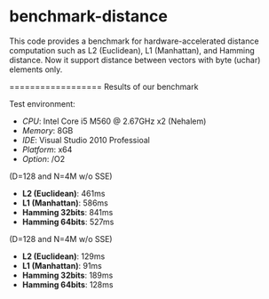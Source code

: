 benchmark-distance
==================

This code provides a benchmark for hardware-accelerated distance computation such as L2 (Euclidean), L1 (Manhattan), and Hamming distance. Now it support distance between vectors with byte (uchar) elements only.

==================
Results of our benchmark

Test environment:
* *CPU*: Intel Core i5 M560 @ 2.67GHz x2 (Nehalem)
* *Memory*: 8GB
* *IDE*: Visual Studio 2010 Professioal
* *Platform*: x64 
* *Option*: /O2

(D=128 and N=4M w/o SSE)

* **L2 (Euclidean)**: 461ms
* **L1 (Manhattan)**: 586ms
* **Hamming 32bits**: 841ms
* **Hamming 64bits**: 527ms

(D=128 and N=4M w/o SSE)

* **L2 (Euclidean)**: 129ms
* **L1 (Manhattan)**:  91ms
* **Hamming 32bits**: 189ms
* **Hamming 64bits**: 128ms

